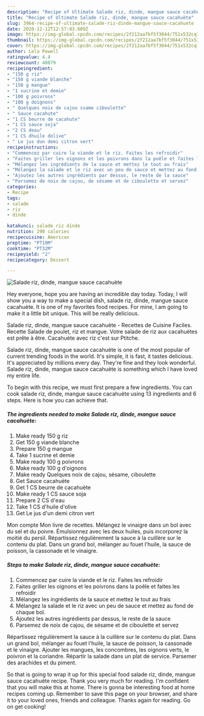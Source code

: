 ```yaml
---
description: "Recipe of Ultimate Salade riz, dinde, mangue sauce cacahuète"
title: "Recipe of Ultimate Salade riz, dinde, mangue sauce cacahuète"
slug: 3964-recipe-of-ultimate-salade-riz-dinde-mangue-sauce-cacahuete
date: 2020-12-12T12:57:03.609Z
image: https://img-global.cpcdn.com/recipes/2f212aa7bf5f3044/751x532cq70/salade-riz-dinde-mangue-sauce-cacahuete-photo-principale-de-la-recette.jpg
thumbnail: https://img-global.cpcdn.com/recipes/2f212aa7bf5f3044/751x532cq70/salade-riz-dinde-mangue-sauce-cacahuete-photo-principale-de-la-recette.jpg
cover: https://img-global.cpcdn.com/recipes/2f212aa7bf5f3044/751x532cq70/salade-riz-dinde-mangue-sauce-cacahuete-photo-principale-de-la-recette.jpg
author: Lela Powell
ratingvalue: 4.4
reviewcount: 40879
recipeingredient:
- "150 g riz"
- "150 g viande blanche"
- "150 g mangue"
- "1 sucrine et demie"
- "100 g poivrons"
- "100 g doignons"
- " Quelques noix de cajou ssame ciboulette"
- " Sauce cacahute"
- "1 CS beurre de cacahute"
- "1 CS sauce soja"
- "2 CS deau"
- "1 CS dhuile dolive"
- " Le jus dun demi citron vert"
recipeinstructions:
- "Commencez par cuire la viande et le riz. Faites les refroidir"
- "Faites griller les oignons et les poivrons dans la poêle et faites les refroidir"
- "Mélangez les ingrédients de la sauce et mettez le tout au frais"
- "Mélangez la salade et le riz avec un peu de sauce et mettez au fond de chaque bol."
- "Ajoutez les autres ingrédients par dessus, le reste de la sauce"
- "Parsemez de noix de cajou, de sésame et de ciboulette et servez"
categories:
- Recipe
tags:
- salade
- riz
- dinde

katakunci: salade riz dinde 
nutrition: 298 calories
recipecuisine: American
preptime: "PT19M"
cooktime: "PT32M"
recipeyield: "2"
recipecategory: Dessert

---
```



![Salade riz, dinde, mangue sauce cacahuète](https://img-global.cpcdn.com/recipes/2f212aa7bf5f3044/751x532cq70/salade-riz-dinde-mangue-sauce-cacahuete-photo-principale-de-la-recette.jpg)

Hey everyone, hope you are having an incredible day today. Today, I will show you a way to make a special dish, salade riz, dinde, mangue sauce cacahuète. It is one of my favorites food recipes. For mine, I am going to make it a little bit unique. This will be really delicious.

Salade riz, dinde, mangue sauce cacahuète - Recettes de Cuisine Faciles. Recette Salade de poulet, riz et mangue. Votre salade de riz aux cacahuètes est prête à être. Cacahuète avec riz c&#39;est sur Ptitche.

Salade riz, dinde, mangue sauce cacahuète is one of the most popular of current trending foods in the world. It's simple, it is fast, it tastes delicious. It's appreciated by millions every day. They're fine and they look wonderful. Salade riz, dinde, mangue sauce cacahuète is something which I have loved my entire life.


To begin with this recipe, we must first prepare a few ingredients. You can cook salade riz, dinde, mangue sauce cacahuète using 13 ingredients and 6 steps. Here is how you can achieve that.

<!--inarticleads1-->

##### The ingredients needed to make Salade riz, dinde, mangue sauce cacahuète:

1. Make ready 150 g riz
1. Get 150 g viande blanche
1. Prepare 150 g mangue
1. Take 1 sucrine et demie
1. Make ready 100 g poivrons
1. Make ready 100 g d&#39;oignons
1. Make ready  Quelques noix de cajou, sésame, ciboulette
1. Get  Sauce cacahuète
1. Get 1 CS beurre de cacahuète
1. Make ready 1 CS sauce soja
1. Prepare 2 CS d&#39;eau
1. Take 1 CS d&#39;huile d&#39;olive
1. Get  Le jus d&#39;un demi citron vert


Mon compte Mon livre de recettes. Mélangez le vinaigre dans un bol avec du sel et du poivre. Émulsionnez avec les deux huiles, puis incorporez la moitié du persil. Répartissez régulièrement la sauce à la cuillère sur le contenu du plat. Dans un grand bol, mélanger au fouet l&#39;huile, la sauce de poisson, la cassonade et le vinaigre. 

<!--inarticleads2-->

##### Steps to make Salade riz, dinde, mangue sauce cacahuète:

1. Commencez par cuire la viande et le riz. Faites les refroidir
1. Faites griller les oignons et les poivrons dans la poêle et faites les refroidir
1. Mélangez les ingrédients de la sauce et mettez le tout au frais
1. Mélangez la salade et le riz avec un peu de sauce et mettez au fond de chaque bol.
1. Ajoutez les autres ingrédients par dessus, le reste de la sauce
1. Parsemez de noix de cajou, de sésame et de ciboulette et servez


Répartissez régulièrement la sauce à la cuillère sur le contenu du plat. Dans un grand bol, mélanger au fouet l&#39;huile, la sauce de poisson, la cassonade et le vinaigre. Ajouter les mangues, les concombres, les oignons verts, le poivron et la coriandre. Répartir la salade dans un plat de service. Parsemer des arachides et du piment. 

So that is going to wrap it up for this special food salade riz, dinde, mangue sauce cacahuète recipe. Thank you very much for reading. I'm confident that you will make this at home. There is gonna be interesting food at home recipes coming up. Remember to save this page on your browser, and share it to your loved ones, friends and colleague. Thanks again for reading. Go on get cooking!
